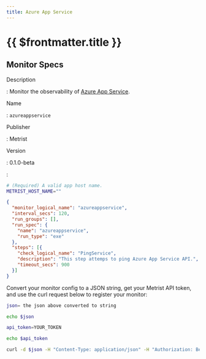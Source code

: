 ```yaml
---
title: Azure App Service
---
```


# {{ $frontmatter.title }}

## Monitor Specs

Description

: Monitor the observability of [Azure App Service](https://azure.microsoft.com/products/app-service/).

Name

: `azureappservice`

Publisher

: Metrist

Version

: 0.1.0-beta

: &nbsp;


<!--@include: /parts/_1.md-->


<!--@include: /parts/_2.md-->


<!--@include: /parts/_3.md-->


```sh
# (Required) A valid app host name.
METRIST_HOST_NAME=""
```

<!--@include: /parts/tips_env-vars.md -->


<!--@include: /parts/_4.md-->


```json
{
  "monitor_logical_name": "azureappservice",
  "interval_secs": 120,
  "run_groups": [],
  "run_spec": {
    "name": "azureappservice",
    "run_type": "exe"
  },
  "steps": [{
    "check_logical_name": "PingService",
    "description": "This step attemps to ping Azure App Service API.",
    "timeout_secs": 900
  }]
}
```




Convert your monitor config to a JSON string, get your Metrist API token, and use the curl request below to register your monitor:

```sh
json= the json above converted to string

echo $json

api_token=YOUR_TOKEN

echo $api_token

curl -d $json -H "Content-Type: application/json" -H "Authorization: Bearer $api_token" 'https://app.metrist.io/api/v0/monitor-config'

```

<!--@include: /parts/tips_api.md-->


<!--@include: /parts/_5.md-->


<!--@include: /parts/result.md-->